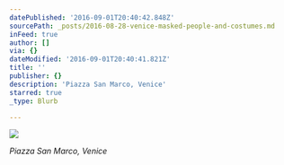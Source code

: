 ```yaml
---
datePublished: '2016-09-01T20:40:42.848Z'
sourcePath: _posts/2016-08-28-venice-masked-people-and-costumes.md
inFeed: true
author: []
via: {}
dateModified: '2016-09-01T20:40:41.821Z'
title: ''
publisher: {}
description: 'Piazza San Marco, Venice'
starred: true
_type: Blurb

---
```

![](https://the-grid-user-content.s3-us-west-2.amazonaws.com/589d8313-82d8-4ecc-a0a5-e1673ad8c3dd.jpg)

_Piazza San Marco, Venice_